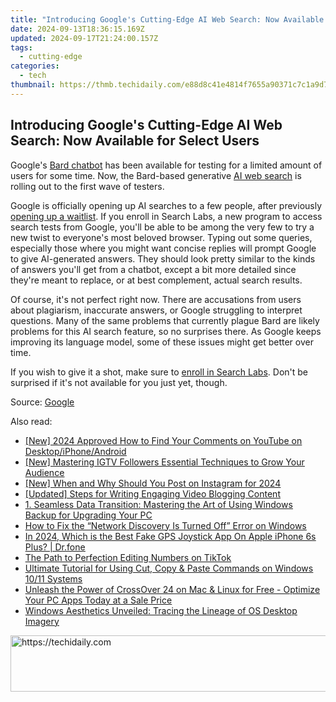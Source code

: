 ```yaml
---
title: "Introducing Google's Cutting-Edge AI Web Search: Now Available for Select Users"
date: 2024-09-13T18:36:15.169Z
updated: 2024-09-17T21:24:00.157Z
tags:
  - cutting-edge
categories:
  - tech
thumbnail: https://thmb.techidaily.com/e88d8c41e4814f7655a90371c7c1a9d7d6681eb85438d5aed456505e78685831.jpg
---
```


## Introducing Google's Cutting-Edge AI Web Search: Now Available for Select Users

Google's [Bard chatbot](https://youtube-video-recordings.techidaily.com/in-2024-enhance-branding-the-ultimate-guide-to-custom-urls-for-youtube/) has been available for testing for a limited amount of users for some time. Now, the Bard-based generative [AI web search](https://youtube-tips.techidaily.com/anger-lurking-online-spotting-the-falsehood-of-fake-viewers-on-youtube/) is rolling out to the first wave of testers.

 Google is officially opening up AI searches to a few people, after previously [opening up a waitlist](https://phone-solutions.techidaily.com/how-to-bypass-oppo-a2-s-lock-screen-pattern-pin-or-password-by-drfone-android-unlock-android-unlock/). If you enroll in Search Labs, a new program to access search tests from Google, you'll be able to be among the very few to try a new twist to everyone's most beloved browser. Typing out some queries, especially those where you might want concise replies will prompt Google to give AI-generated answers. They should look pretty similar to the kinds of answers you'll get from a chatbot, except a bit more detailed since they're meant to replace, or at best complement, actual search results.

 Of course, it's not perfect right now. There are accusations from users about plagiarism, inaccurate answers, or Google struggling to interpret questions. Many of the same problems that currently plague Bard are likely problems for this AI search feature, so no surprises there. As Google keeps improving its language model, some of these issues might get better over time.

 If you wish to give it a shot, make sure to [enroll in Search Labs](https://phone-solutions.techidaily.com/how-to-bypass-oppo-a2-s-lock-screen-pattern-pin-or-password-by-drfone-android-unlock-android-unlock/). Don't be surprised if it's not available for you just yet, though.

 Source: [Google](https://blog.google/products/search/search-generative-ai-tips/)

<ins class="adsbygoogle"
     style="display:block"
     data-ad-format="autorelaxed"
     data-ad-client="ca-pub-7571918770474297"
     data-ad-slot="1223367746"></ins>

<ins class="adsbygoogle"
     style="display:block"
     data-ad-client="ca-pub-7571918770474297"
     data-ad-slot="8358498916"
     data-ad-format="auto"
     data-full-width-responsive="true"></ins>

<span class="atpl-alsoreadstyle">Also read:</span>
<div><ul>
<li><a href="https://eaxpv-info.techidaily.com/new-2024-approved-how-to-find-your-comments-on-youtube-on-desktopiphoneandroid/"><u>[New] 2024 Approved How to Find Your Comments on YouTube on Desktop/iPhone/Android</u></a></li>
<li><a href="https://instagram-clips.techidaily.com/new-mastering-igtv-followers-essential-techniques-to-grow-your-audience/"><u>[New] Mastering IGTV Followers Essential Techniques to Grow Your Audience</u></a></li>
<li><a href="https://instagram-video-recordings.techidaily.com/new-when-and-why-should-you-post-on-instagram-for-2024/"><u>[New] When and Why Should You Post on Instagram for 2024</u></a></li>
<li><a href="https://article-tips.techidaily.com/updated-steps-for-writing-engaging-video-blogging-content/"><u>[Updated] Steps for Writing Engaging Video Blogging Content</u></a></li>
<li><a href="https://some-skills.techidaily.com/1-seamless-data-transition-mastering-the-art-of-using-windows-backup-for-upgrading-your-pc/"><u>1. Seamless Data Transition: Mastering the Art of Using Windows Backup for Upgrading Your PC</u></a></li>
<li><a href="https://win11-tips.techidaily.com/how-to-fix-the-network-discovery-is-turned-off-error-on-windows/"><u>How to Fix the “Network Discovery Is Turned Off” Error on Windows</u></a></li>
<li><a href="https://phone-solutions.techidaily.com/in-2024-which-is-the-best-fake-gps-joystick-app-on-apple-iphone-6s-plus-drfone-by-drfone-virtual-ios/"><u>In 2024, Which is the Best Fake GPS Joystick App On Apple iPhone 6s Plus? | Dr.fone</u></a></li>
<li><a href="https://extra-lessons.techidaily.com/the-path-to-perfection-editing-numbers-on-tiktok/"><u>The Path to Perfection Editing Numbers on TikTok</u></a></li>
<li><a href="https://some-skills.techidaily.com/ultimate-tutorial-for-using-cut-copy-and-paste-commands-on-windows-1011-systems/"><u>Ultimate Tutorial for Using Cut, Copy & Paste Commands on Windows 10/11 Systems</u></a></li>
<li><a href="https://some-skills.techidaily.com/unleash-the-power-of-crossover-24-on-mac-and-linux-for-free-optimize-your-pc-apps-today-at-a-sale-price/"><u>Unleash the Power of CrossOver 24 on Mac & Linux for Free - Optimize Your PC Apps Today at a Sale Price</u></a></li>
<li><a href="https://some-skills.techidaily.com/windows-aesthetics-unveiled-tracing-the-lineage-of-os-desktop-imagery/"><u>Windows Aesthetics Unveiled: Tracing the Lineage of OS Desktop Imagery</u></a></li>
</ul></div>

<!-- affiliate ads begin -->
<a href="https://ephamedtechinc.pxf.io/c/5597632/2137222/26400" target="_top" id="2137222">
  <img src="//a.impactradius-go.com/display-ad/26400-2137222" border="0" alt="https://techidaily.com" width="728" height="90"/>
</a>
<img height="0" width="0" src="https://ephamedtechinc.pxf.io/i/5597632/2137222/26400" style="position:absolute;visibility:hidden;" border="0" />
<!-- affiliate ads end -->


